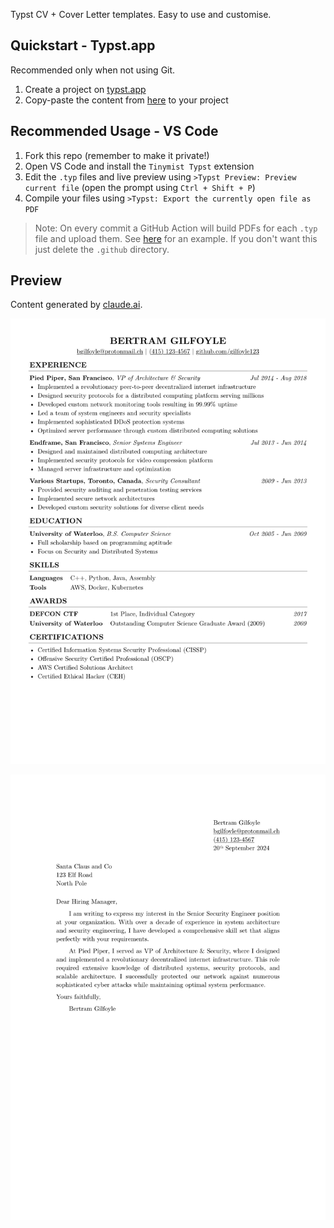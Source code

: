 Typst CV + Cover Letter templates. Easy to use and customise.

## Quickstart - Typst.app

Recommended only when not using Git.

1. Create a project on [typst.app](https://typst.app/)
2. Copy-paste the content from [here](/CV.typ) to your project

## Recommended Usage - VS Code

1. Fork this repo (remember to make it private!)
2. Open VS Code and install the `Tinymist Typst` extension
3. Edit the `.typ` files and live preview using `>Typst Preview: Preview current file` (open the prompt using `Ctrl + Shift + P`)
4. Compile your files using `>Typst: Export the currently open file as PDF`

> Note: On every commit a GitHub Action will build PDFs for each `.typ` file and upload them. See [here](https://github.com/nikulpatel3141/EasyCV/actions/runs/11593443428) for an example. If you don't want this just delete the `.github` directory.

## Preview

Content generated by [claude.ai](https://claude.ai/).

![CV](/assets/samples/CV.png)

![Cover Letter](/assets/samples/Cover_Letter.png)
